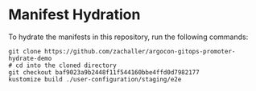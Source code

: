 # Manifest Hydration

To hydrate the manifests in this repository, run the following commands:

```shell
git clone https://github.com/zachaller/argocon-gitops-promoter-hydrate-demo
# cd into the cloned directory
git checkout baf9023a9b2448f11f544160bbe4ffd0d7982177
kustomize build ./user-configuration/staging/e2e
```
